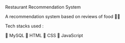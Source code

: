Restaurant Recommendation System

A recommendation system based on reviews of food 🍲🍷

Tech stacks used :

🎯 MySQL 
🎯 HTML
🎯 CSS
🎯 JavaScript
